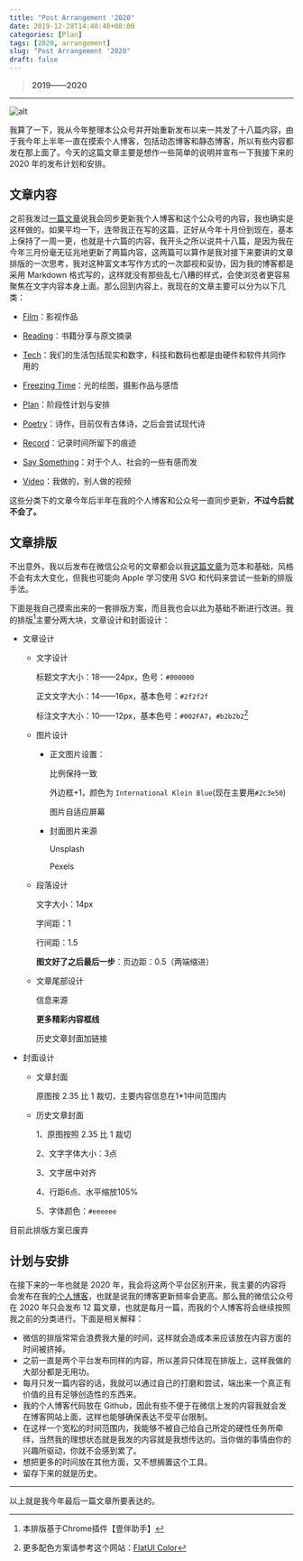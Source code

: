 ```yaml
---
title: "Post Arrangement '2020"
date: 2019-12-28T14:40:48+08:00
categories: [Plan]
tags: [2020, arrangement]
slug: "Post Arrangement '2020"
draft: false
---
```


>  **2019——2020**

---

![alt](https://dawnblog-1300625500.cos.ap-guangzhou.myqcloud.com/images/man-wearing-black-and-white-stripe-shirt-looking-at-white-212286.jpg "Pexels")

我算了一下，我从今年整理本公众号并开始重新发布以来一共发了十八篇内容，由于我今年上半年一直在摸索个人博客，包括动态博客和静态博客，所以有些内容都发在那上面了。今天的这篇文章主要是想作一些简单的说明并宣布一下我接下来的 2020 年的发布计划和安排。

##  文章内容


之前我发过[一篇文章](https://mp.weixin.qq.com/s/tSE3coL9dow_qIlPbkoC0A)说我会同步更新我个人博客和这个公众号的内容，我也确实是这样做的，如果平均一下，连带我正在写的这篇，正好从今年十月份到现在，基本上保持了一周一更，也就是十六篇的内容，我开头之所以说共十八篇，是因为我在今年三月份毫无征兆地更新了两篇内容，这两篇可以算作是我对接下来要讲的文章排版的一次思考，我对这种富文本写作方式的一次鄙视和妥协，因为我的博客都是采用 Markdown 格式写的，这样就没有那些乱七八糟的样式，会使浏览者更容易聚焦在文字内容本身上面。那么回到内容上，我现在的文章主要可以分为以下几类：

- [Film](https://dawner.top/categories/about-film/)：影视作品
- [Reading](https://dawner.top/categories/about-literature/)：书籍分享与原文摘录

- [Tech](https://dawner.top/categories/about-tech/)：我们的生活包括现实和数字，科技和数码也都是由硬件和软件共同作用的

- [Freezing Time](https://dawner.top/categories/freezing-time/)：光的绘图，摄影作品与感悟

- [Plan](https://dawner.top/categories/plan/)：阶段性计划与安排

- [Poetry](https://dawner.top/categories/poetry/)：诗作，目前仅有古体诗，之后会尝试现代诗
- [Record](https://dawner.top/categories/record/)：记录时间所留下的痕迹

- [Say Something](https://dawner.top/categories/say-something/)：对于个人、社会的一些有感而发

- [Video](https://dawner.top/categories/video/)：我做的，别人做的视频

这些分类下的文章今年后半年在我的个人博客和公众号一直同步更新，**不过今后就不会了。**

## 文章排版


不出意外，我以后发布在微信公众号的文章都会以我[这篇文章](https://mp.weixin.qq.com/s/pQbVZTksUds6VhwBinVGsw)为范本和基础，风格不会有太大变化，但我也可能向 Apple 学习使用 SVG 和代码来尝试一些新的排版手法。

下面是我自己摸索出来的一套排版方案，而且我也会以此为基础不断进行改进。我的排版[^1]主要分两大块，文章设计和封面设计：

[^1]: 本排版基于Chrome插件【壹伴助手】
- 文章设计

  - 文字设计

    标题文字大小：18——24px，色号：`#000000`

    正文文字大小：14——16px，基本色号：`#2f2f2f`

    标注文字大小：10——12px，基本色号：`#002FA7`，`#b2b2b2`[^2]

  - 图片设计

    - 正文图片设置：

      比例保持一致

      外边框+1，颜色为 `International Klein Blue`(现在主要用`#2c3e50`)

      图片自适应屏幕

    - 封面图片来源

      Unsplash

      Pexels

  - 段落设计

    文字大小：14px

    字间距：1

    行间距：1.5

    **图文好了之后最后一步**：页边距：0.5（两端缩进）

  - 文章尾部设计

    信息来源

    **更多精彩内容框线**

    历史文章封面加链接

- 封面设计

  - 文章封面

    原图按 2.35 比 1 裁切，主要内容信息在1*1中间范围内

  - 历史文章封面

    1、原图按照 2.35 比 1 裁切

    2、文字字体大小：3点

    3、文字居中对齐

    4、行距6点、水平缩放105%

    5、字体颜色：`#eeeeee`

[^2]: 更多配色方案请参考这个网站：[FlatUI Color](https://flatuicolors.com/)

目前此排版方案已废弃

## 计划与安排


在接下来的一年也就是 2020 年，我会将这两个平台区别开来，我主要的内容将会发布在我的[个人博客](https://sailordawner.top/)，也就是说我的博客更新频率会更高。那么我的微信公众号在 2020 年只会发布 12 篇文章，也就是每月一篇，而我的个人博客将会继续按照我之前的分类进行。下面是相关解释：

- 微信的排版常常会浪费我大量的时间，这样就会造成本来应该放在内容方面的时间被挤掉。
- 之前一直是两个平台发布同样的内容，所以差异只体现在排版上，这样我做的大部分都是无用功。
- 每月只发一篇内容的话，我就可以通过自己的打磨和尝试，端出来一个真正有价值的且有足够创造性的东西来。
- 我的个人博客代码放在 Github，因此有些不便于在微信上发的内容我就会发在博客网站上面，这样也能够确保表达不受平台限制。
- 在这样一个宽松的时间范围内，我能够不被自己给自己所定的硬性任务所牵绊，当然我的理想状态就是我发的内容就是我想传达的。当你做的事情由你的兴趣所驱动，你就不会感到累了。
- 想把更多的时间放在其他方面，又不想搁置这个工具。
- 留存下来的就是历史。

---

以上就是我今年最后一篇文章所要表达的。